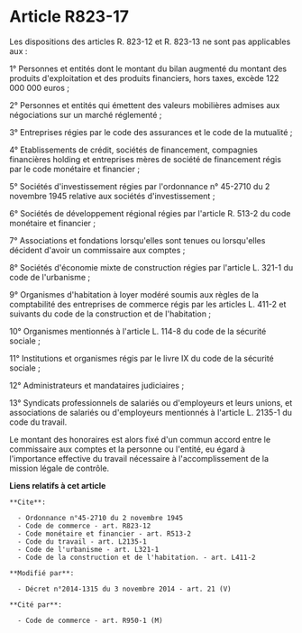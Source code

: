 # Article R823-17

Les dispositions des articles R. 823-12 et R. 823-13 ne sont pas applicables aux : 

1° Personnes et entités dont le montant du bilan augmenté du montant des produits d'exploitation et des produits financiers,
hors taxes, excède 122 000 000 euros ; 

2° Personnes et entités qui émettent des valeurs mobilières admises aux négociations sur un marché réglementé ; 

3° Entreprises régies par le code des assurances et le code de la mutualité ; 

4° Etablissements de crédit, sociétés de financement, compagnies financières holding et entreprises mères de société de
financement régis par le code monétaire et financier ; 

5° Sociétés d'investissement régies par l'ordonnance n° 45-2710 du 2 novembre 1945 relative aux sociétés d'investissement ; 

6° Sociétés de développement régional régies par l'article R. 513-2 du code monétaire et financier ; 

7° Associations et fondations lorsqu'elles sont tenues ou lorsqu'elles décident d'avoir un commissaire aux comptes ; 

8° Sociétés d'économie mixte de construction régies par l'article L. 321-1 du code de l'urbanisme ; 

9° Organismes d'habitation à loyer modéré soumis aux règles de la comptabilité des entreprises de commerce régis par les
articles L. 411-2 et suivants du code de la construction et de l'habitation ; 

10° Organismes mentionnés à l'article L. 114-8 du code de la sécurité sociale ; 

11° Institutions et organismes régis par le livre IX du code de la sécurité sociale ; 

12° Administrateurs et mandataires judiciaires ; 

13° Syndicats professionnels de salariés ou d'employeurs et leurs unions, et associations de salariés ou d'employeurs
mentionnés à l'article L. 2135-1 du code du travail. 

Le montant des honoraires est alors fixé d'un commun accord entre le commissaire aux comptes et la personne ou l'entité, eu
égard à l'importance effective du travail nécessaire à l'accomplissement de la mission légale de contrôle.

**Liens relatifs à cet article**

	**Cite**:

	  - Ordonnance n°45-2710 du 2 novembre 1945
	  - Code de commerce - art. R823-12
	  - Code monétaire et financier - art. R513-2
	  - Code du travail - art. L2135-1
	  - Code de l'urbanisme - art. L321-1
	  - Code de la construction et de l'habitation. - art. L411-2

	**Modifié par**:

	  - Décret n°2014-1315 du 3 novembre 2014 - art. 21 (V)

	**Cité par**:

	  - Code de commerce - art. R950-1 (M)
